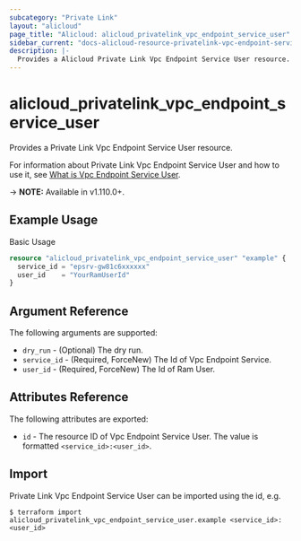 ```yaml
---
subcategory: "Private Link"
layout: "alicloud"
page_title: "Alicloud: alicloud_privatelink_vpc_endpoint_service_user"
sidebar_current: "docs-alicloud-resource-privatelink-vpc-endpoint-service-user"
description: |-
  Provides a Alicloud Private Link Vpc Endpoint Service User resource.
---
```


# alicloud\_privatelink\_vpc\_endpoint\_service\_user

Provides a Private Link Vpc Endpoint Service User resource.

For information about Private Link Vpc Endpoint Service User and how to use it, see [What is Vpc Endpoint Service User](https://help.aliyun.com/document_detail/183545.html).

-> **NOTE:** Available in v1.110.0+.

## Example Usage

Basic Usage

```terraform
resource "alicloud_privatelink_vpc_endpoint_service_user" "example" {
  service_id = "epsrv-gw81c6xxxxxx"
  user_id    = "YourRamUserId"
}

```

## Argument Reference

The following arguments are supported:

* `dry_run` - (Optional) The dry run.
* `service_id` - (Required, ForceNew) The Id of Vpc Endpoint Service.
* `user_id` - (Required, ForceNew) The Id of Ram User.

## Attributes Reference

The following attributes are exported:

* `id` - The resource ID of Vpc Endpoint Service User. The value is formatted `<service_id>:<user_id>`.

## Import

Private Link Vpc Endpoint Service User can be imported using the id, e.g.

```shell
$ terraform import alicloud_privatelink_vpc_endpoint_service_user.example <service_id>:<user_id>
```

